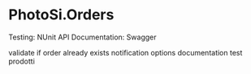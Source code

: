 # PhotoSi.Orders

Testing: NUnit
API Documentation: Swagger


validate if order already exists
notification
options
documentation
test
prodotti